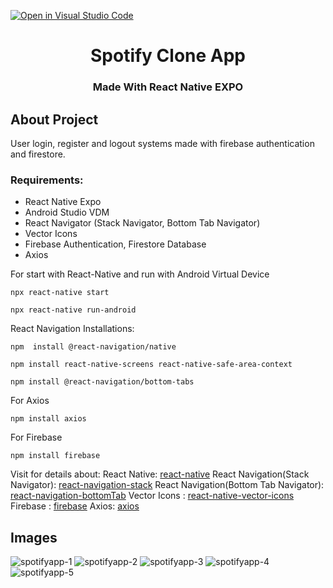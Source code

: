 [![Open in Visual Studio Code](https://classroom.github.com/assets/open-in-vscode-c66648af7eb3fe8bc4f294546bfd86ef473780cde1dea487d3c4ff354943c9ae.svg)](https://classroom.github.com/online_ide?assignment_repo_id=8448957&assignment_repo_type=AssignmentRepo)

<h1 align="center">Spotify Clone App</h1>
<h3 align="center">Made With React Native EXPO</h3>

## About Project
User login, register and logout systems made with firebase authentication and firestore.


### Requirements:

+ React Native Expo
+ Android Studio VDM
+ React Navigator (Stack Navigator, Bottom Tab Navigator)
+ Vector Icons
+ Firebase Authentication, Firestore Database
+ Axios

For start with React-Native and run with Android Virtual Device 
```
npx react-native start
```
```
npx react-native run-android
```
React Navigation Installations:
```
npm  install @react-navigation/native
```
```
npm install react-native-screens react-native-safe-area-context
```
```
npm install @react-navigation/bottom-tabs
```
For Axios
```
npm install axios
```
For Firebase
```
npm install firebase
```

Visit for details about:
React Native: [react-native](https://reactnative.dev/)
React Navigation(Stack Navigator): [react-navigation-stack](https://reactnavigation.org/)
React Navigation(Bottom Tab Navigator): [react-navigation-bottomTab](https://reactnavigation.org/docs/bottom-tab-navigator/)
Vector Icons : [react-native-vector-icons](https://github.com/oblador/react-native-vector-icons)
Firebase : [firebase](https://firebase.google.com/)
Axios: [axios](https://www.npmjs.com/package/react-native-axios)
## Images
![spotifyapp-1](https://user-images.githubusercontent.com/26837669/190667325-2203e211-435d-4b2d-9b3c-0f0e756f9eb2.jpeg)
![spotifyapp-2](https://user-images.githubusercontent.com/26837669/190667317-d39b0ff7-f28c-491e-bb11-e68c4ba0de72.jpeg)
![spotifyapp-3](https://user-images.githubusercontent.com/26837669/190667311-71ad2353-a9e9-4dab-be63-bfda3392039f.jpeg)
![spotifyapp-4](https://user-images.githubusercontent.com/26837669/190667299-77091728-dc80-4847-9bb7-de818750763b.jpeg)
![spotifyapp-5](https://user-images.githubusercontent.com/26837669/190670206-f7b3373f-c168-4c9a-9785-dcca83b2128b.jpeg)